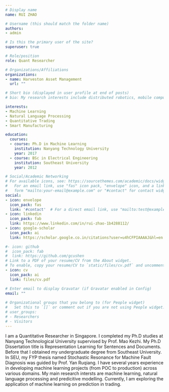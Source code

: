 ```yaml
---
# Display name
name: RUI ZHAO

# Username (this should match the folder name)
authors:
- admin

# Is this the primary user of the site?
superuser: true

# Role/position
role: Quant Researcher 

# Organizations/Affiliations
organizations:
- name: Harveston Asset Management
  url: ""

# Short bio (displayed in user profile at end of posts)
# bio: My research interests include distributed robotics, mobile computing and programmable matter.

interests:
- Machine Learning
- Natural Language Processing 
- Quantitative Trading
- Smart Manufacturing

education:
  courses:
  - course: Ph.D in Machine Learning
    institution: Nanyang Technology University
    year: 2017
  - course: BSc in Electrical Engineering
    institution: Southeast University 
    year: 2012

# Social/Academic Networking
# For available icons, see: https://sourcethemes.com/academic/docs/widgets/#icons
#   For an email link, use "fas" icon pack, "envelope" icon, and a link in the
#   form "mailto:your-email@example.com" or "#contact" for contact widget.
social:
- icon: envelope
  icon_pack: fas
  link: '#contact'  # For a direct email link, use "mailto:test@example.org".
- icon: linkedin
  icon_pack: fab
  link: https://www.linkedin.com/in/rui-zhao-1b4288112/
- icon: google-scholar
  icon_pack: ai
  link: https://scholar.google.co.in/citations?user=u4hCFPIAAAAJ&hl=en

#- icon: github
#  icon_pack: fab
#  link: https://github.com/gcushen
# Link to a PDF of your resume/CV from the About widget.
# To enable, copy your resume/CV to `static/files/cv.pdf` and uncomment the lines below.  
- icon: cv
  icon_pack: ai
  link: files/cv.pdf

# Enter email to display Gravatar (if Gravatar enabled in Config)
email: ""
  
# Organizational groups that you belong to (for People widget)
#   Set this to `[]` or comment out if you are not using People widget.  
# user_groups:
# - Researchers
# - Visitors
---
```


I am a Quantitative Researcher in Singapore. I completed my Ph.D studies at Nanyang Technological University supervised by Prof. Mao Kezhi. My Ph.D Dissertation title is Representation Learning for Sentences and Documents. Before that I obtained my undergraduate degree from Southeast University. In SEU, my FYP thesis named Stochastic Resonance for Machine Fault Diagnosis was guided by Prof. Yan Ruqiang. I have several years experience in developing machine learning projects (from POC to production) across various domains. My main research intersts are machine learning, natural language processing and predicitive modelling. Currently, I am exploring the application of machine learning on prediction in trading. 


